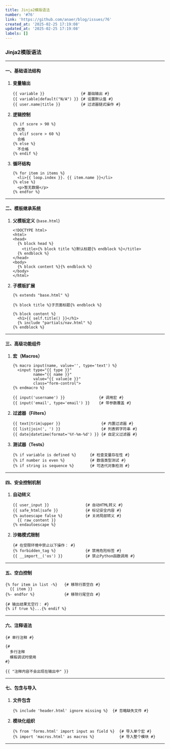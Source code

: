 ```yaml
---
title: Jinja2模版语法
number: '#76'
link: 'https://github.com/anaer/blog/issues/76'
created_at: '2025-02-25 17:19:08'
updated_at: '2025-02-25 17:19:08'
labels: []
---
```

### Jinja2模版语法

---

#### 一、基础语法结构
1. **变量输出**
   ```jinja2
   {{ variable }}                {# 基础输出 #}
   {{ variable|default("N/A") }} {# 设置默认值 #}
   {{ user.name|title }}         {# 过滤器链式操作 #}
   ```

2. **逻辑控制**
   ```jinja2
   {% if score > 90 %}
     优秀
   {% elif score > 60 %}
     合格
   {% else %}
     不合格
   {% endif %}
   ```

3. **循环结构**
   ```jinja2
   {% for item in items %}
     <li>{{ loop.index }}. {{ item.name }}</li>
   {% else %}
     <p>暂无数据</p>
   {% endfor %}
   ```

---

#### 二、模板继承系统
1. **父模板定义** (`base.html`)
   ```jinja2
   <!DOCTYPE html>
   <html>
   <head>
     {% block head %}
       <title>{% block title %}默认标题{% endblock %}</title>
     {% endblock %}
   </head>
   <body>
     {% block content %}{% endblock %}
   </body>
   </html>
   ```

2. **子模板扩展**
   ```jinja2
   {% extends "base.html" %}

   {% block title %}子页面标题{% endblock %}

   {% block content %}
     <h1>{{ self.title() }}</h1>
     {% include "partials/nav.html" %}
   {% endblock %}
   ```

---

#### 三、高级功能组件
1. **宏（Macros）**
   ```jinja2
   {% macro input(name, value='', type='text') %}
     <input type="{{ type }}" 
            name="{{ name }}" 
            value="{{ value|e }}" 
            class="form-control">
   {% endmacro %}

   {{ input('username') }}               {# 调用宏 #}
   {{ input('email', type='email') }}    {# 带参数覆盖 #}
   ```

2. **过滤器（Filters）**
   ```jinja2
   {{ text|trim|upper }}                  {# 内置过滤器 #}
   {{ list|join(', ') }}                  {# 列表转字符串 #}
   {{ date|datetime(format='%Y-%m-%d') }} {# 自定义过滤器 #}
   ```

3. **测试器（Tests）**
   ```jinja2
   {% if variable is defined %}      {# 检查变量存在性 #}
   {% if number is even %}           {# 数值类型测试 #}
   {% if string is sequence %}       {# 可迭代对象检测 #}
   ```

---

#### 四、安全控制机制
1. **自动转义**
   ```jinja2
   {{ user_input }}                {# 自动HTML转义 #}
   {{ safe_html|safe }}            {# 标记安全内容 #}
   {% autoescape false %}          {# 关闭局部转义 #}
     {{ raw_content }}
   {% endautoescape %}
   ```

2. **沙箱模式限制**
   ```jinja2
   {# 在受限环境中禁止以下操作： #}
   {% forbidden_tag %}             {# 禁用危险标签 #}
   {{ __import__('os') }}          {# 禁止Python函数调用 #}
   ```

---

#### 五、空白控制
```jinja2
{% for item in list -%}   {# 移除行首空白 #}
  {{ item }}
{%- endfor %}             {# 移除行尾空白 #}

{# 输出结果无空行： #}
{% if true %}...{% endif %}
```

---

#### 六、注释语法
```jinja2
{# 单行注释 #}

{#
  多行注释
  模板调试时使用
#}

{{ "注释内容不会出现在输出中" }}
```

---

#### 七、包含与导入
1. **文件包含**
   ```jinja2
   {% include 'header.html' ignore missing %}  {# 忽略缺失文件 #}
   ```

2. **模块化组织**
   ```jinja2
   {% from 'forms.html' import input as field %}  {# 导入单个宏 #}
   {% import 'macros.html' as macros %}           {# 导入整个模块 #}
   ```

---
